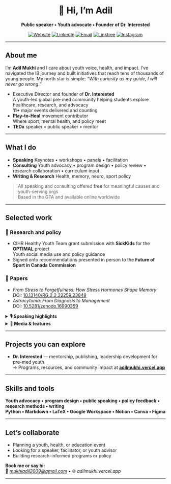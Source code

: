 <!-- It's me ADIL!!!!!!!!!! -->
<div align="center">

# 👋 Hi, I’m Adil  
**Public speaker • Youth advocate • Founder of Dr. Interested**

[![Website](https://img.shields.io/badge/Website-Visit-0ea5e9?style=for-the-badge)](https://adilmukhi.vercel.app)
[![LinkedIn](https://img.shields.io/badge/LinkedIn-Connect-0a66c2?style=for-the-badge&logo=linkedin)](https://www.linkedin.com/in/adil-mukhi/)
[![Email](https://img.shields.io/badge/Email-Say%20Hello-ef4444?style=for-the-badge&logo=gmail)](mailto:mukhiadil2009@gmail.com)
[![Linktree](https://img.shields.io/badge/Linktree-Explore-39e09b?style=for-the-badge&logo=linktree)](https://linktr.ee/adilm.0)
[![Instagram](https://img.shields.io/badge/Instagram-adilm.0-e1306c?style=for-the-badge&logo=instagram)](https://www.instagram.com/adilm.0)

</div>

---

## About me
I’m **Adil Mukhi** and I care about youth voice, health, and impact. I’ve navigated the IB journey and built initiatives that reach tens of thousands of young people. My north star is simple: *“With curiosity as my guide, I will never go wrong.”*

- Executive Director and founder of **Dr. Interested**  
  A youth-led global pre-med community helping students explore healthcare, research, and advocacy  
  **11+** major events delivered and counting
- **Play-to-Heal** movement contributor  
  Where sport, mental health, and policy meet
- **TEDx** speaker • public speaker • mentor

---

## What I do
- **Speaking** Keynotes • workshops • panels • facilitation  
- **Consulting** Youth advocacy • program design • policy review • research collaboration • curriculum input  
- **Writing & Research** Health, memory, neuro, sport policy

> All speaking and consulting offered **free** for meaningful causes and youth-serving orgs  
> Based in the GTA and available online worldwide

---

## Selected work

### 🔬 Research and policy
- CIHR Healthy Youth Team grant submission with **SickKids** for the **OPTIMAL** project  
  Youth social media use and policy guidance  
- Signed onto recommendations presented in person to the **Future of Sport in Canada Commission**

### 🧠 Papers
- *From Stress to Forgetfulness: How Stress Hormones Shape Memory*  
  DOI: [10.13140/RG.2.2.22259.23849](https://doi.org/10.13140/RG.2.2.22259.23849)
- *Astrocytoma: From Diagnosis to Management*  
  DOI: [10.5281/zenodo.16990359](https://doi.org/10.5281/zenodo.16990359)

<details>
<summary><b>🎙️ Speaking highlights</b></summary>

- **TEDxMcFarren** — *Stress, Memory, and Why You Can’t Find Your Keys*  
- **NACY** Emerging Leaders Group — guest speaker  
- **Results Canada** — World Youth Skills Day message • Action Kickoff panel  
- **Beyond the Helix** podcast — guest  
- **Children First Canada** — SDG Accelerator program facilitator  
- MC roles at Dr. Interested, DBNC, and community events
</details>

<details>
<summary><b>📰 Media & features</b></summary>

- *The Global Indian* • *Rising Phenom* • *Youth Service America* • *Student Sync*  
- Results Canada features • Podcast appearances
</details>

---

## Projects you can explore
- **Dr. Interested** — mentorship, publishing, leadership development for pre-med youth  
  → Programs, resources, and community impact at **[adilmukhi.vercel.app](https://adilmukhi.vercel.app)**

---

## Skills and tools
**Youth advocacy • program design • public speaking • policy feedback • research methods • writing**  
**Python • Markdown • LaTeX • Google Workspace • Notion • Canva • Figma**

---

## Let’s collaborate
- Planning a youth, health, or education event  
- Looking for a speaker, facilitator, or youth advisor  
- Building research-informed programs or policy

**Book me or say hi:**  
📧 *mukhiadil2009@gmail.com* • 🌐 *adilmukhi.vercel.app*

---